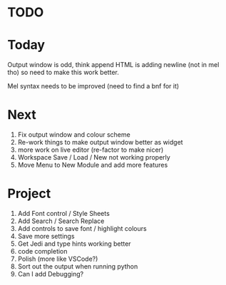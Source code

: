 # TODO

# Today

Output window is odd, think append HTML is adding newline (not in mel tho) so need to make this work better.

Mel syntax needs to be improved (need to find a bnf for it)

# Next

1. Fix output window and colour scheme
2. Re-work things to make output window better as widget
3. more work on live editor (re-factor to make nicer)
4. Workspace Save / Load / New not working properly
5. Move Menu to New Module and add more features


# Project 
1. Add Font control / Style Sheets
2. Add Search / Search Replace
3. Add controls to save font / highlight colours
4. Save more settings
5. Get Jedi and type hints working better
6. code completion
7. Polish (more like VSCode?)
8. Sort out the output when running python
9.  Can I add Debugging?